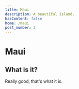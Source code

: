 ```yaml
---
title: Maui
description: A beautiful island.
hasContent: false
home: /maui
post_number: 3
---
```


# Maui

## What is it?

Really good, that's what it is.